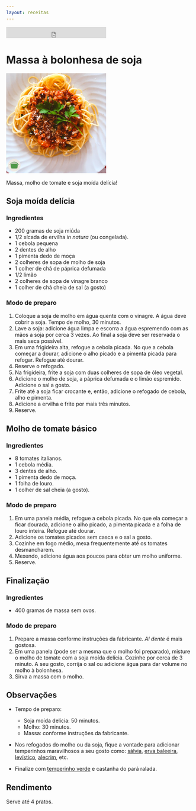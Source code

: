 ```yaml
---
layout: receitas
---
```


<iframe src="https://archive.org/embed/massa_a_bolonhesa_de_soja" width="270" height="30" frameborder="0" webkitallowfullscreen="true" mozallowfullscreen="true" allowfullscreen></iframe>

# Massa à bolonhesa de soja

![Imagem: Prato servido com uma porção de massa à bolonhesa de soja, temperinho verde e castanha do pará ralada.](./massa_a_bolonhesa_de_soja.jpg)

Massa, molho de tomate e soja moída delícia! <i class="fas fa-laugh"></i>

## Soja moída delícia

### Ingredientes

* 200 gramas de soja miúda
* 1/2 xícada de ervilha _in natura_ (ou congelada).
* 1 cebola pequena
* 2 dentes de alho
* 1 pimenta dedo de moça <i class="fas fa-pepper-hot"></i>
* 2 colheres de sopa de molho de soja
* 1 colher de chá de páprica defumada
* 1/2 limão
* 2 colheres de sopa de vinagre branco
* 1 colher de chá cheia de sal (a gosto)

### Modo de preparo

1. Coloque a soja de molho em água quente com o vinagre. A água deve cobrir a soja. Tempo de molho, 30 minutos.
2. Lave a soja: adicione água limpa e escorra a água espremendo com as mãos a soja por cerca 3 vezes. Ao final a soja deve ser reservada o mais seca possível.
3. Em uma frigideira alta, refogue a cebola picada. No que a cebola começar a dourar, adicione o alho picado e a pimenta picada para refogar. Refogue até dourar.
4. Reserve o refogado.
5. Na frigideira, frite a soja com duas colheres de sopa de óleo vegetal.
6. Adicione o molho de soja, a páprica defumada e o limão espremido. Adicione o sal a gosto.
7. Frite até a soja ficar crocante e, então, adicione o refogado de cebola, alho e pimenta.
8. Adicione a ervilha e frite por mais três minutos.
8. Reserve.

## Molho de tomate básico

### Ingredientes

* 8 tomates italianos.
* 1 cebola média.
* 3 dentes de alho.
* 1 pimenta dedo de moça.  <i class="fas fa-pepper-hot"></i>
* 1 folha de louro.
* 1 colher de sal cheia (a gosto).

### Modo de preparo

1. Em uma panela média, refogue a cebola picada. No que ela começar a ficar dourada, adicione o alho picado, a pimenta picada e a folha de louro inteira. Refogue até dourar.
2. Adicione os tomates picados sem casca e o sal a gosto.
3. Cozinhe em fogo médio, mexa frequentemente até os tomates desmancharem.
4. Mexendo, adicione água aos poucos para obter um molho uniforme.
5. Reserve.

## Finalização

### Ingredientes

* 400 gramas de massa sem ovos. <i class="fas fa-seedling"></i>

### Modo de preparo

1. Prepare a massa conforme instruções da fabricante. _Al dente_ é mais gostosa. <i class="fas fa-laugh-wink"></i>
2. Em uma panela (pode ser a mesma que o molho foi preparado), misture o molho de tomate com a soja moída delícia. Cozinhe por cerca de 3 minuto. A seu gosto, corrija o sal ou adicione água para dar volume no molho à bolonhesa.
3. Sirva a massa com o molho. <i class="fas fa-laugh"></i>

## Observações

* Tempo de preparo:
  - Soja moída delícia: 50 minutos.
  - Molho: 30 minutos.
  - Massa: conforme instruções da fabricante.

* Nos refogados do molho ou da soja, fique a vontade para adicionar temperinhos maravilhosos a seu gosto como: [sálvia](https://pt.wikipedia.org/wiki/Salvia_officinalis), [erva baleeira](https://pt.wikipedia.org/wiki/Cordia_verbenacea), [levístico](https://pt.wikipedia.org/wiki/Lev%C3%ADstico), [alecrim](https://pt.wikipedia.org/wiki/Alecrim), etc.

* Finalize com [temperinho verde](https://pt.wikipedia.org/wiki/Salsa) e castanha do pará ralada.  <i class="fas fa-laugh-wink"></i>

## Rendimento

Serve até 4 pratos.
